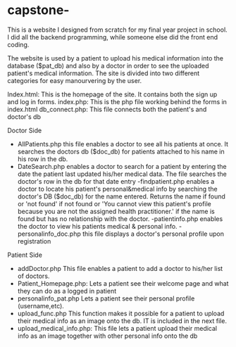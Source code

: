 # capstone-

This is a website I designed from scratch for my final year project in school. I did all the backend programming, while someone else did the front end coding. 

The website is used by a patient to upload his medical information into the database ($pat_db) and also by a doctor in order to see the uploaded patient's medical  information. The site is divided into two different categories for easy manourvering by the user.

Index.html:
This is the homepage of the site. It contains both the sign up and log in forms.
index.php:
This is the php file working behind the forms in index.html
db_connect.php:
This file connects both the patient's and doctor's db

Doctor Side
- AllPatients.php
this file enables a doctor to see all his patients at once. It searches the doctors db ($doc_db) for patients attached to his name in his row in the db.
- DateSearch.php
enables a doctor to search for a patient by entering the date the patient last updated his/her medical data. The file searches the doctor's row in the db for that date entry
-findpatient.php
enables a doctor to locate his patient's personal&medical info by searching the doctor's DB ($doc_db) for the name entered. Returns the name if found or 'not found' if not found or 'You cannot view this patient's profile because you are not the assigned health practitioner.' if the name is found but has no relationship with the doctor.
-patientinfo.php
enables the doctor to view his patients medical & personal info.
-personalinfo_doc.php
this file displays a doctor's personal profile upon registration


Patient Side
- addDoctor.php
This file enables a patient to add a doctor to his/her list of doctors. 
- Patient_Homepage.php:
Lets a patient see their welcome page and what they can do as a logged in patient
- personalinfo_pat.php
Lets a patient see their personal profile (username,etc).
- upload_func.php
This function makes it possible for a patient to upload their medical info as an image onto the db. IT is included in the next file.
- upload_medical_info.php:
This file lets a patient upload their medical info as an image together with other personal info onto the db





